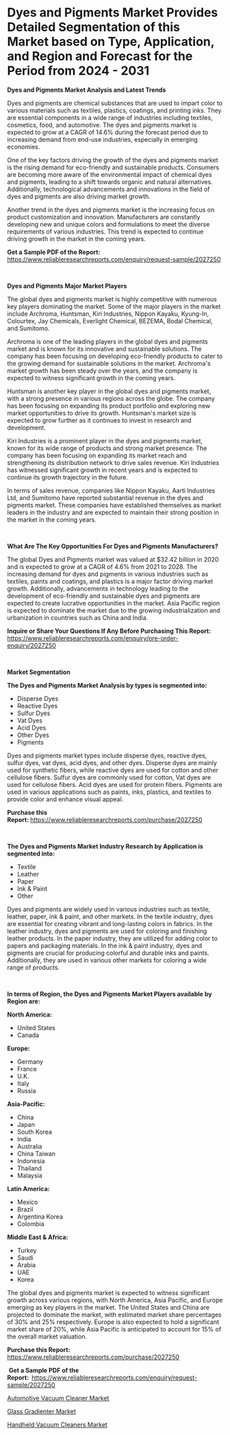 <p><h1>Dyes and Pigments Market Provides Detailed Segmentation of this Market based on Type, Application, and Region and Forecast for the Period from 2024 - 2031</h1></p><p><strong>Dyes and Pigments Market Analysis and Latest Trends</strong></p>
<p><p>Dyes and pigments are chemical substances that are used to impart color to various materials such as textiles, plastics, coatings, and printing inks. They are essential components in a wide range of industries including textiles, cosmetics, food, and automotive. The dyes and pigments market is expected to grow at a CAGR of 14.6% during the forecast period due to increasing demand from end-use industries, especially in emerging economies.</p><p>One of the key factors driving the growth of the dyes and pigments market is the rising demand for eco-friendly and sustainable products. Consumers are becoming more aware of the environmental impact of chemical dyes and pigments, leading to a shift towards organic and natural alternatives. Additionally, technological advancements and innovations in the field of dyes and pigments are also driving market growth.</p><p>Another trend in the dyes and pigments market is the increasing focus on product customization and innovation. Manufacturers are constantly developing new and unique colors and formulations to meet the diverse requirements of various industries. This trend is expected to continue driving growth in the market in the coming years.</p></p>
<p><strong>Get a Sample PDF of the Report:&nbsp;</strong> <a href="https://www.reliableresearchreports.com/enquiry/request-sample/2027250">https://www.reliableresearchreports.com/enquiry/request-sample/2027250</a></p>
<p>&nbsp;</p>
<p><strong>Dyes and Pigments Major Market Players</strong></p>
<p><p>The global dyes and pigments market is highly competitive with numerous key players dominating the market. Some of the major players in the market include Archroma, Huntsman, Kiri Industries, Nippon Kayaku, Kyung-In, Colourtex, Jay Chemicals, Everlight Chemical, BEZEMA, Bodal Chemical, and Sumitomo.</p><p>Archroma is one of the leading players in the global dyes and pigments market and is known for its innovative and sustainable solutions. The company has been focusing on developing eco-friendly products to cater to the growing demand for sustainable solutions in the market. Archroma's market growth has been steady over the years, and the company is expected to witness significant growth in the coming years.</p><p>Huntsman is another key player in the global dyes and pigments market, with a strong presence in various regions across the globe. The company has been focusing on expanding its product portfolio and exploring new market opportunities to drive its growth. Huntsman's market size is expected to grow further as it continues to invest in research and development.</p><p>Kiri Industries is a prominent player in the dyes and pigments market, known for its wide range of products and strong market presence. The company has been focusing on expanding its market reach and strengthening its distribution network to drive sales revenue. Kiri Industries has witnessed significant growth in recent years and is expected to continue its growth trajectory in the future.</p><p>In terms of sales revenue, companies like Nippon Kayaku, Aarti Industries Ltd, and Sumitomo have reported substantial revenue in the dyes and pigments market. These companies have established themselves as market leaders in the industry and are expected to maintain their strong position in the market in the coming years.</p></p>
<p>&nbsp;</p>
<p><strong>What Are The Key Opportunities For Dyes and Pigments Manufacturers?</strong></p>
<p><p>The global Dyes and Pigments market was valued at $32.42 billion in 2020 and is expected to grow at a CAGR of 4.6% from 2021 to 2028. The increasing demand for dyes and pigments in various industries such as textiles, paints and coatings, and plastics is a major factor driving market growth. Additionally, advancements in technology leading to the development of eco-friendly and sustainable dyes and pigments are expected to create lucrative opportunities in the market. Asia Pacific region is expected to dominate the market due to the growing industrialization and urbanization in countries such as China and India.</p></p>
<p><strong>Inquire or Share Your Questions If Any Before Purchasing This Report:</strong> <a href="https://www.reliableresearchreports.com/enquiry/pre-order-enquiry/2027250">https://www.reliableresearchreports.com/enquiry/pre-order-enquiry/2027250</a></p>
<p>&nbsp;</p>
<p><strong>Market Segmentation</strong></p>
<p><strong>The Dyes and Pigments Market Analysis by types is segmented into:</strong></p>
<p><ul><li>Disperse Dyes</li><li>Reactive Dyes</li><li>Sulfur Dyes</li><li>Vat Dyes</li><li>Acid Dyes</li><li>Other Dyes</li><li>Pigments</li></ul></p>
<p><p>Dyes and pigments market types include disperse dyes, reactive dyes, sulfur dyes, vat dyes, acid dyes, and other dyes. Disperse dyes are mainly used for synthetic fibers, while reactive dyes are used for cotton and other cellulose fibers. Sulfur dyes are commonly used for cotton, Vat dyes are used for cellulose fibers. Acid dyes are used for protein fibers. Pigments are used in various applications such as paints, inks, plastics, and textiles to provide color and enhance visual appeal.</p></p>
<p><strong>Purchase this Report:&nbsp;</strong><a href="https://www.reliableresearchreports.com/purchase/2027250">https://www.reliableresearchreports.com/purchase/2027250</a></p>
<p>&nbsp;</p>
<p><strong>The Dyes and Pigments Market Industry Research by Application is segmented into:</strong></p>
<p><ul><li>Textile</li><li>Leather</li><li>Paper</li><li>Ink & Paint</li><li>Other</li></ul></p>
<p><p>Dyes and pigments are widely used in various industries such as textile, leather, paper, ink & paint, and other markets. In the textile industry, dyes are essential for creating vibrant and long-lasting colors in fabrics. In the leather industry, dyes and pigments are used for coloring and finishing leather products. In the paper industry, they are utilized for adding color to papers and packaging materials. In the ink & paint industry, dyes and pigments are crucial for producing colorful and durable inks and paints. Additionally, they are used in various other markets for coloring a wide range of products.</p></p>
<p>&nbsp;</p>
<p><strong>In terms of Region, the Dyes and Pigments Market Players available by Region are:</strong></p>
<p>
    <p> <strong> North America: </strong>
        <ul>
            <li>United States</li>
            <li>Canada</li>
        </ul>
        </p> 
    <p> <strong> Europe: </strong>
        <ul>
            <li>Germany</li>
            <li>France</li>
            <li>U.K.</li>
            <li>Italy</li>
            <li>Russia</li>
        </ul>
        </p> 
    <p> <strong> Asia-Pacific: </strong>
        <ul>
            <li>China</li>
            <li>Japan</li>
            <li>South Korea</li>
            <li>India</li>
            <li>Australia</li>
            <li>China Taiwan</li>
            <li>Indonesia</li>
            <li>Thailand</li>
            <li>Malaysia</li>
        </ul>
        </p> 
    <p> <strong> Latin America: </strong>
        <ul>
            <li>Mexico</li>
            <li>Brazil</li>
            <li>Argentina Korea</li>
            <li>Colombia</li>
        </ul>
        </p> 
    <p> <strong> Middle East & Africa: </strong>
        <ul>
            <li>Turkey</li>
            <li>Saudi</li>
            <li>Arabia</li>
            <li>UAE</li>
            <li>Korea</li>
        </ul>
    </p>
    </p>
<p><p>The global dyes and pigments market is expected to witness significant growth across various regions, with North America, Asia Pacific, and Europe emerging as key players in the market. The United States and China are projected to dominate the market, with estimated market share percentages of 30% and 25% respectively. Europe is also expected to hold a significant market share of 20%, while Asia Pacific is anticipated to account for 15% of the overall market valuation.</p></p>
<p><strong>Purchase this Report: </strong><a href="https://www.reliableresearchreports.com/purchase/2027250">https://www.reliableresearchreports.com/purchase/2027250</a></p>
<p>&nbsp;<strong>Get a Sample PDF of the Report:&nbsp;&nbsp;</strong><a href="https://www.reliableresearchreports.com/enquiry/request-sample/2027250">https://www.reliableresearchreports.com/enquiry/request-sample/2027250</a></p>
<p><strong></strong></p>
<p><p><a href="https://view.publitas.com/reportprime-1/insights-into-automotive-vacuum-cleaner-market-size-analysing-market-share-trends-and-growth-from-2023-to-2030/">Automotive Vacuum Cleaner Market</a></p><p><a href="https://view.publitas.com/reportprime-1/glass-gradienter-market-research-report-provides-thorough-industry-overview-which-offers-an-in-depth-analysis-of-product-trends-and-new-market-divisions/">Glass Gradienter Market</a></p><p><a href="https://view.publitas.com/reportprime-1/handheld-vacuum-cleaners-market-research-report-the-key-to-successful-business-strategy-forecasted-for-period-from-2023-2030/">Handheld Vacuum Cleaners Market</a></p></p>